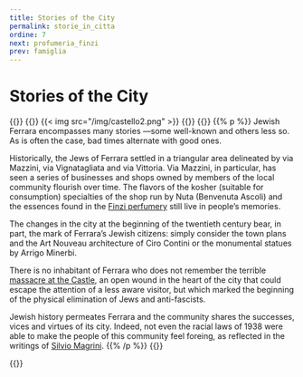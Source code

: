 ```yaml
---
title: Stories of the City
permalink: storie_in_citta
ordine: 7
next: profumeria_finzi
prev: famiglia
---
```

# Stories of the City
{{<row>}}
{{<column>}}
{{< img src="/img/castello2.png" >}}
{{</column>}}
{{<column>}}
{{% p %}}
Jewish Ferrara encompasses many stories —some well-known and others less so. As is often the case, bad times alternate with good ones.

Historically, the Jews of Ferrara settled in a triangular area delineated by via Mazzini, via Vignatagliata and via Vittoria. Via Mazzini, in particular, has seen a
series of businesses and shops owned by members of the local community flourish over time. The flavors of the kosher (suitable for consumption) specialties
of the shop run by Nuta (Benvenuta Ascoli) and the essences found in the [Finzi perfumery](/en/profumeria_finzi) still live in people’s memories.

The changes in the city at the beginning of the twentieth century bear, in part, the mark of Ferrara’s Jewish citizens: simply consider the town plans and the Art
Nouveau architecture of Ciro Contini or the monumental statues by Arrigo Minerbi.

There is no inhabitant of Ferrara who does not remember the terrible [massacre at the Castle](/en/eccidio_castello), an open wound in the heart of the city that could escape the
attention of a less aware visitor, but which marked the beginning of the physical elimination of Jews and anti-fascists.

Jewish history permeates Ferrara and the community shares the successes, vices and virtues of its city. Indeed, not even the racial laws of 1938 were able to make the people of this community feel foreing, as reflected in the writings of [Silvio Magrini](/en/silvio_magrini).
{{% /p %}}
{{</column>}}

{{</row>}}